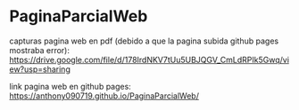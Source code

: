 # PaginaParcialWeb
capturas pagina web en pdf (debido a que la pagina subida github pages mostraba error):
https://drive.google.com/file/d/178IrdNKV7tUu5UBJQGV_CmLdRPIk5Gwq/view?usp=sharing

link pagina web en github pages:
https://anthony090719.github.io/PaginaParcialWeb/
